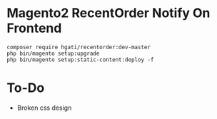 # Magento2 RecentOrder Notify On Frontend

```
composer require hgati/recentorder:dev-master
php bin/magento setup:upgrade
php bin/magento setup:static-content:deploy -f
```
# To-Do
- Broken css design
